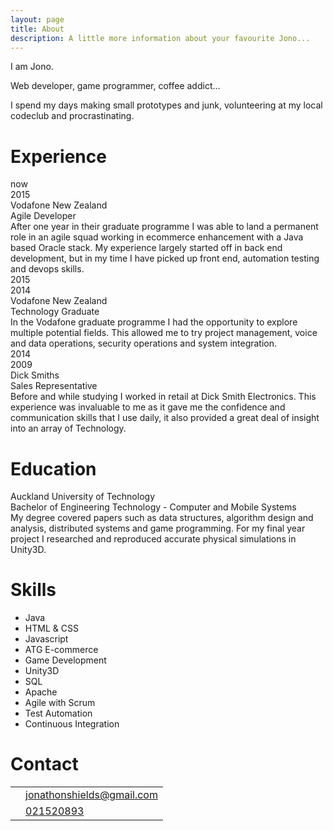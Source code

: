 ```yaml
---
layout: page
title: About
description: A little more information about your favourite Jono...
---
```


I am Jono.

Web developer, game programmer, coffee addict...

I spend my days making small prototypes and junk, volunteering at my local codeclub and procrastinating.

<h1 class="page-title">Experience</h1>

<div class="timeline">
    <div class="timeline-date">
        <div>now</div>
        <div class="timeline-marker"><i class="fa fa-long-arrow-up" aria-hidden="true"></i></div>
        <div>2015</div>
    </div>
    <div class="timeline-experience">
        <div class="timeline-employer">Vodafone New Zealand</div>
        <div class="timeline-role">Agile Developer</div>
        <div class="timeline-description">After one year in their graduate programme I was able to land a permanent role in an agile squad working in ecommerce enhancement with a Java based Oracle stack. My experience largely started off in back end development, but in my time I have picked up front end, automation testing and devops skills.</div>
    </div>
</div>

<div class="timeline">
    <div class="timeline-date">
        <div>2015</div>
        <div class="timeline-marker"><i class="fa fa-long-arrow-up" aria-hidden="true"></i></div>
        <div>2014</div>
    </div>
    <div class="timeline-experience">
        <div class="timeline-employer">Vodafone New Zealand</div>
        <div class="timeline-role">Technology Graduate</div>
        <div class="timeline-description">In the Vodafone graduate programme I had the opportunity to explore multiple potential fields. This allowed me to try project management, voice and data operations, security operations and system integration.</div>
    </div>
</div>

<div class="timeline">
    <div class="timeline-date">
        <div>2014</div>
        <div class="timeline-marker"><i class="fa fa-long-arrow-up" aria-hidden="true"></i></div>
        <div>2009</div>
    </div>
    <div class="timeline-experience">
        <div class="timeline-employer">Dick Smiths</div>
        <div class="timeline-role">Sales Representative</div>
        <div class="timeline-description">Before and while studying I worked in retail at Dick Smith Electronics. This experience was invaluable to me as it gave me the confidence and communication skills that I use daily, it also provided a great deal of insight into an array of Technology.</div>
    </div>
</div>

<h1 class="page-title">Education</h1>
<div class="timeline">
    <div class="timeline-experience">
        <div class="timeline-employer">Auckland University of Technology</div>
        <div class="timeline-role">Bachelor of Engineering Technology - Computer and Mobile Systems</div>
        <div class="timeline-description">My degree covered papers such as data structures, algorithm design and analysis, distributed systems and game programming. For my final year project I researched and reproduced accurate physical simulations in Unity3D.</div>
    </div>
</div>

<h1 class="page-title">Skills</h1>
<div id="skills">
    <ul>
        <li>Java</li>
        <li>HTML & CSS</li>
        <li>Javascript</li>
        <li>ATG E-commerce</li>
        <li>Game Development</li>
        <li>Unity3D</li>
        <li>SQL</li>
        <li>Apache</li>
        <li>Agile with Scrum</li>
        <li>Test Automation</li>
        <li>Continuous Integration</li>
    </ul>
</div>

<h1 class="page-title">Contact</h1>
<table id="contact">
    <tbody>
<!--
    <tr>
        <td class="table-center"><i class="fa fa-github-alt" aria-hidden="true"></i></td>
        <td><a href="https://github.com/foopod">foopod</a></td>
    </tr>
    <tr>
        <td class="table-center"><i class="fa fa-twitter" aria-hidden="true"></i></td>
        <td><a href="https://twitter.com/foocodes">@foocodes</a></td>
    </tr>
-->
    <tr>
        <td class="table-center"><i class="fa fa-envelope" aria-hidden="true"></i></td>
        <td><a href="mailto:jonathonshields@gmail.com">jonathonshields@gmail.com</a></td>
    </tr>
    <tr>
        <td class="table-center"><i class="fa fa-phone" aria-hidden="true"></i></td>
        <td><a href="tel:+6421520893">021520893</a></td>
    </tr>
    </tbody>
</table>